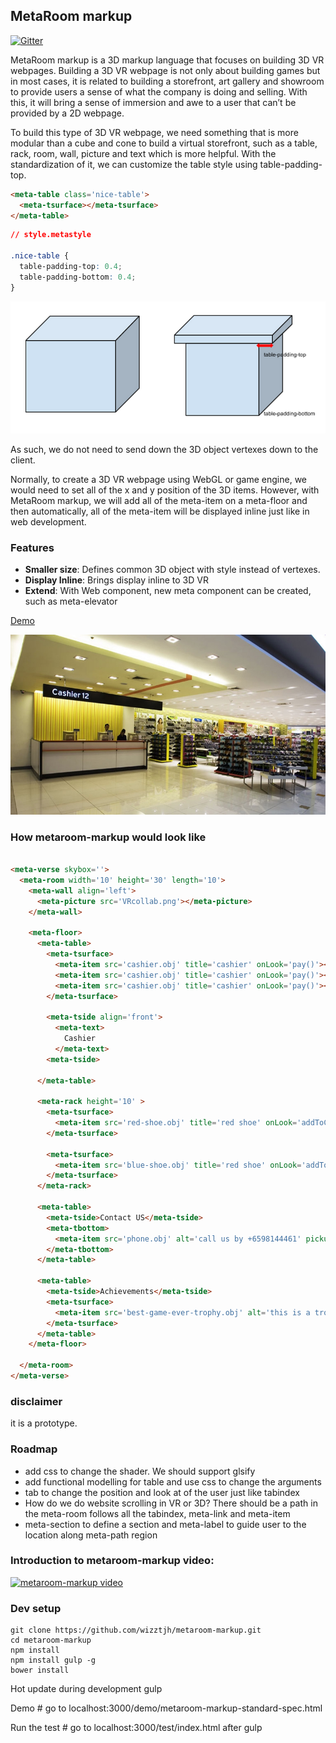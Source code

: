 ## MetaRoom markup
[![Gitter](https://badges.gitter.im/Join%20Chat.svg)](https://gitter.im/wizztjh/metaroom-markup?utm_source=badge&utm_medium=badge&utm_campaign=pr-badge)

MetaRoom markup is a 3D markup language that focuses on building 3D VR webpages.
Building a 3D VR webpage is not only about building games but in most cases, it is related to building a storefront, art gallery and showroom to provide users a sense of what the company is doing and selling.
With this, it will bring a sense of immersion and awe to a user that can’t be provided by a 2D webpage.

To build this type of 3D VR webpage, we need something that is more modular than a cube and cone to build a virtual storefront, such as a table, rack, room, wall, picture and text which is more helpful.
With the standardization of it, we can customize the table style using table-padding-top.

``` html
<meta-table class='nice-table'>
  <meta-tsurface></meta-tsurface>
</meta-table>
```

``` css
// style.metastyle

.nice-table {
  table-padding-top: 0.4;
  table-padding-bottom: 0.4;
}
```

![alt tag](demo/img/meta-style-example.png)

As such, we do not need to send down the 3D object vertexes down to the client.

Normally, to create a 3D VR webpage using WebGL or game engine, we would need to set all of the x and y position of the 3D items. However, with MetaRoom markup, we will add all of the meta-item on a meta-floor and then automatically, all of the meta-item will be displayed inline just like in web development.

### Features
- **Smaller size**: Defines common 3D object with style instead of vertexes.
- **Display Inline**: Brings display inline to 3D VR
- **Extend**: With Web component, new meta component can be created, such as meta-elevator

[Demo](http://wizztjh.github.io/metaroom-markup/)

![alt tag](demo/img/room.png)

### How metaroom-markup would look like

``` html

<meta-verse skybox=''>
  <meta-room width='10' height='30' length='10'>
    <meta-wall align='left'>
      <meta-picture src='VRcollab.png'></meta-picture>
    </meta-wall>

    <meta-floor>
      <meta-table>
        <meta-tsurface>
          <meta-item src='cashier.obj' title='cashier' onLook='pay()'></meta-item>
          <meta-item src='cashier.obj' title='cashier' onLook='pay()'></meta-item>
          <meta-item src='cashier.obj' title='cashier' onLook='pay()'></meta-item>
        </meta-tsurface>

        <meta-tside align='front'>
          <meta-text>
            Cashier
          </meta-text>
        <meta-tside>

      </meta-table>

      <meta-rack height='10' >
        <meta-tsurface>
          <meta-item src='red-shoe.obj' title='red shoe' onLook='addToCart()'></meta-item>
        </meta-tsurface>

        <meta-tsurface>
          <meta-item src='blue-shoe.obj' title='red shoe' onLook='addToCart()'></meta-item>
        </meta-tsurface>
      </meta-rack>

      <meta-table>
        <meta-tside>Contact US</meta-tside>
        <meta-tbottom>
          <meta-item src='phone.obj' alt='call us by +6598144461' pickup='true'></meta-item>
        </meta-tbottom>
      </meta-table>

      <meta-table>
        <meta-tside>Achievements</meta-tside>
        <meta-tsurface>
          <meta-item src='best-game-ever-trophy.obj' alt='this is a trophy won by us on 2013' pickup='true'></meta-item>
        </meta-tsurface>
      </meta-table>
    </meta-floor>

  </meta-room>
</meta-verse>
```

### disclaimer
it is a prototype.

### Roadmap

- add css to change the shader. We should support glsify
- add functional modelling for table and use css to change the arguments
- tab to change the position and look at of the user just like tabindex
- How do we do website scrolling in VR or 3D? There should be a path in the meta-room follows all the tabindex, meta-link and meta-item
- meta-section to define a section and meta-label to guide user to the location along meta-path region

### Introduction to metaroom-markup video:

[![metaroom-markup video](http://img.youtube.com/vi/eoWaB1wufn4/0.jpg)](http://www.youtube.com/watch?v=eoWaB1wufn4)


### Dev setup

    git clone https://github.com/wizztjh/metaroom-markup.git
    cd metaroom-markup
    npm install
    npm install gulp -g
    bower install

Hot update during development
    gulp

Demo
    # go to localhost:3000/demo/metaroom-markup-standard-spec.html

Run the test
    # go to localhost:3000/test/index.html after gulp
